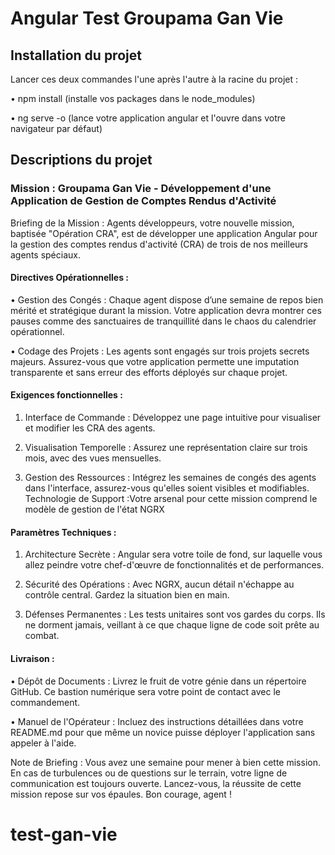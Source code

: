 # Angular Test Groupama Gan Vie

## Installation du projet
Lancer ces deux commandes l'une après l'autre à la racine du projet :

• npm install (installe vos packages dans le node_modules)

• ng serve -o (lance votre application angular et l'ouvre dans votre navigateur par défaut)

## Descriptions du projet

### Mission : Groupama Gan Vie - Développement d'une Application de Gestion de Comptes Rendus d'Activité

Briefing de la Mission : Agents développeurs, votre nouvelle mission, baptisée "Opération CRA", est de développer une application Angular pour la gestion des comptes rendus d'activité (CRA) de trois de nos meilleurs agents spéciaux.

#### Directives Opérationnelles :

• Gestion des Congés : Chaque agent dispose d’une semaine de repos bien mérité et stratégique durant la mission. Votre application devra montrer ces pauses comme des sanctuaires de tranquillité dans le chaos du calendrier opérationnel.

• Codage des Projets : Les agents sont engagés sur trois projets secrets majeurs. Assurez-vous que votre application permette une imputation transparente et sans erreur des efforts déployés sur chaque projet.

#### Exigences fonctionnelles :

1. Interface de Commande : Développez une page intuitive pour visualiser et modifier les CRA des agents.

2. Visualisation Temporelle : Assurez une représentation claire sur trois mois, avec des vues mensuelles.

3. Gestion des Ressources : Intégrez les semaines de congés des agents dans l'interface, assurez-vous qu'elles soient visibles et modifiables.
Technologie de Support :Votre arsenal pour cette mission comprend le modèle de gestion de l'état NGRX

#### Paramètres Techniques :

1. Architecture Secrète : Angular sera votre toile de fond, sur laquelle vous allez peindre votre chef-d'œuvre de fonctionnalités et de performances.

2. Sécurité des Opérations : Avec NGRX, aucun détail n'échappe au contrôle central. Gardez la situation bien en main.

3. Défenses Permanentes : Les tests unitaires sont vos gardes du corps. Ils ne dorment jamais, veillant à ce que chaque ligne de code soit prête au combat.

#### Livraison :

• Dépôt de Documents : Livrez le fruit de votre génie dans un répertoire GitHub. Ce bastion numérique sera votre point de contact avec le commandement.

• Manuel de l'Opérateur : Incluez des instructions détaillées dans votre README.md pour que même un novice puisse déployer l'application sans appeler à l'aide.

Note de Briefing : Vous avez une semaine pour mener à bien cette mission. En cas de turbulences ou de questions sur le terrain, votre ligne de communication est toujours ouverte. Lancez-vous, la réussite de cette mission repose sur vos épaules. Bon courage, agent !
# test-gan-vie
